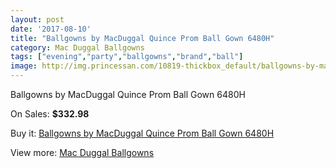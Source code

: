 ```yaml
---
layout: post
date: '2017-08-10'
title: "Ballgowns by MacDuggal Quince Prom Ball Gown 6480H"
category: Mac Duggal Ballgowns
tags: ["evening","party","ballgowns","brand","ball"]
image: http://img.princessan.com/10819-thickbox_default/ballgowns-by-macduggal-quince-prom-ball-gown-6480h.jpg
---
```

Ballgowns by MacDuggal Quince Prom Ball Gown 6480H

On Sales: **$332.98**
<a href="https://www.princessan.com/en/mac-duggal-ballgowns/4814-ballgowns-by-macduggal-quince-prom-ball-gown-6480h.html"><amp-img layout="responsive" width="600" height="600" src="//img.princessan.com/10819-thickbox_default/ballgowns-by-macduggal-quince-prom-ball-gown-6480h.jpg" alt="Ballgowns by MacDuggal Quince Prom Ball Gown 6480H 0" /></a>
<a href="https://www.princessan.com/en/mac-duggal-ballgowns/4814-ballgowns-by-macduggal-quince-prom-ball-gown-6480h.html"><amp-img layout="responsive" width="600" height="600" src="//img.princessan.com/10820-thickbox_default/ballgowns-by-macduggal-quince-prom-ball-gown-6480h.jpg" alt="Ballgowns by MacDuggal Quince Prom Ball Gown 6480H 1" /></a>

Buy it: [Ballgowns by MacDuggal Quince Prom Ball Gown 6480H](https://www.princessan.com/en/mac-duggal-ballgowns/4814-ballgowns-by-macduggal-quince-prom-ball-gown-6480h.html "Ballgowns by MacDuggal Quince Prom Ball Gown 6480H")

View more: [Mac Duggal Ballgowns](https://www.princessan.com/en/36-mac-duggal-ballgowns "Mac Duggal Ballgowns")